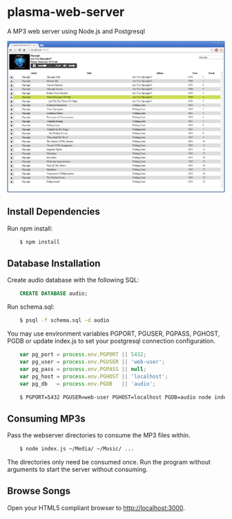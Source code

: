 # plasma-web-server
A MP3 web server using Node.js and Postgresql

![alt text](https://raw.githubusercontent.com/patrickjennings/plasma-web-server/master/plasma-web-server.png "Plasma Web Server")

## Install Dependencies
Run npm install:

```bash
    $ npm install
```

## Database Installation
Create audio database with the following SQL:

```sql
    CREATE DATABASE audio;
```
Run schema.sql:

```bash
    $ psql -f schema.sql -d audio
```
You may use environment variables PGPORT, PGUSER, PGPASS, PGHOST, PGDB or update index.js to set your postgresql connection configuration.

```javascript
    var pg_port = process.env.PGPORT || 5432;
    var pg_user = process.env.PGUSER || 'web-user';
    var pg_pass = process.env.PGPASS || null;
    var pg_host = process.env.PGHOST || 'localhost';
    var pg_db   = process.env.PGDB   || 'audio';
```
```bash
    $ PGPORT=5432 PGUSER=web-user PGHOST=localhost PGDB=audio node index.js
```

## Consuming MP3s
Pass the webserver directories to consume the MP3 files within.

```bash
    $ node index.js ~/Media/ ~/Music/ ...
```

The directories only need be consumed once. Run the program without arguments to start the server without consuming.

## Browse Songs
Open your HTML5 compliant browser to [http://localhost:3000](http://localhost:3000).
